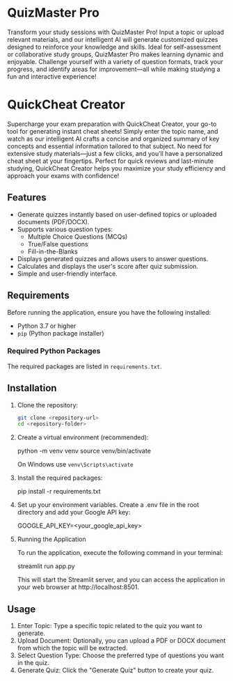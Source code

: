 # QuizMaster Pro

Transform your study sessions with QuizMaster Pro! Input a topic or upload relevant materials, and our intelligent AI will generate customized quizzes designed to reinforce your knowledge and skills. Ideal for self-assessment or collaborative study groups, QuizMaster Pro makes learning dynamic and enjoyable. Challenge yourself with a variety of question formats, track your progress, and identify areas for improvement—all while making studying a fun and interactive experience!

# QuickCheat Creator

Supercharge your exam preparation with QuickCheat Creator, your go-to tool for generating instant cheat sheets! Simply enter the topic name, and watch as our intelligent AI crafts a concise and organized summary of key concepts and essential information tailored to that subject. No need for extensive study materials—just a few clicks, and you’ll have a personalized cheat sheet at your fingertips. Perfect for quick reviews and last-minute studying, QuickCheat Creator helps you maximize your study efficiency and approach your exams with confidence!

## Features

- Generate quizzes instantly based on user-defined topics or uploaded documents (PDF/DOCX).
- Supports various question types: 
  - Multiple Choice Questions (MCQs)
  - True/False questions
  - Fill-in-the-Blanks
- Displays generated quizzes and allows users to answer questions.
- Calculates and displays the user's score after quiz submission.
- Simple and user-friendly interface.

## Requirements

Before running the application, ensure you have the following installed:

- Python 3.7 or higher
- `pip` (Python package installer)

### Required Python Packages

The required packages are listed in `requirements.txt`. 

## Installation

1. Clone the repository:

   ```bash
   git clone <repository-url>
   cd <repository-folder>

2. Create a virtual environment (recommended):

   python -m venv venv
   source venv/bin/activate  

   On Windows use  `venv\Scripts\activate`

3. Install the required packages:

   pip install -r requirements.txt

4. Set up your environment variables. Create a .env file in the root directory and add your Google API key:
   
   GOOGLE_API_KEY=<your_google_api_key>

5. Running the Application
   
   To run the application, execute the following command in your terminal:

   streamlit run app.py

   This will start the Streamlit server, and you can access the application in your web browser at http://localhost:8501.

## Usage

1. Enter Topic: Type a specific topic related to the quiz you want to generate.
2. Upload Document: Optionally, you can upload a PDF or DOCX document from which the topic will be extracted.
3. Select Question Type: Choose the preferred type of questions you want in the quiz.
4. Generate Quiz: Click the "Generate Quiz" button to create your quiz.
